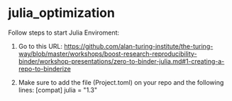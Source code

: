 # julia_optimization

Follow steps to start Julia Enviroment:

1) Go to this URL: https://github.com/alan-turing-institute/the-turing-way/blob/master/workshops/boost-research-reproducibility-binder/workshop-presentations/zero-to-binder-julia.md#1-creating-a-repo-to-binderize

2) Make sure to add the file (Project.toml) on your repo and the following lines:
  [compat]
  julia = "1.3"
